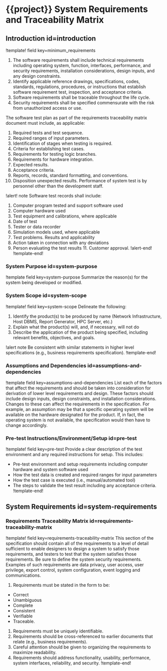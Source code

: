 # {{project}} System Requirements and Traceability Matrix

## Introduction id=introduction

!template! field key=minimum_requirements
1. The software requirements shall include technical requirements including operating system,
   function, interfaces, performance, and security requirements, installation considerations, design
   inputs, and any design constraints.
1. Identify applicable reference drawings, specifications, codes, standards, regulations, procedures,
   or instructions that establish software requirement test, inspection, and acceptance criteria.
1. Software requirements shall be traceable throughout the life cycle.
1. Security requirements shall be specified commensurate with the risk from unauthorized access or
   use.

The software test plan as part of the requirements traceability matrix document must include, as
applicable:

1. Required tests and test sequence.
1. Required ranges of input parameters.
1. Identification of stages when testing is required.
1. Criteria for establishing test cases.
1. Requirements for testing logic branches.
1. Requirements for hardware integration.
1. Expected results.
1. Acceptance criteria.
1. Reports, records, standard formatting, and conventions.
1. Disposition unexpected results. Performance of system test is by personnel other than the
   development staff.

!alert! note
Software test records shall include:

1. Computer program tested and support software used
1. Computer hardware used
1. Test equipment and calibrations, where applicable
1. Date of test
1. Tester or data recorder
1. Simulation models used, where applicable
1. Test problems. Results and applicability
1. Action taken in connection with any deviations
1. Person evaluating the test results 11. Customer approval.
!alert-end!
!template-end!

### System Purpose id=system-purpose

!template field key=system-purpose
Summarize the reason(s) for the system being developed or modified.

### System Scope id=system-scope

!template! field key=system-scope
Delineate the following:

1. Identify the product(s) to be produced by name (Network Infrastructure, Host DBMS, Report
   Generator, HPC Server, etc.)
1. Explain what the product(s) will, and, if necessary, will not do
1. Describe the application of the product being specified, including relevant benefits, objectives,
   and goals.

!alert note
Be consistent with similar statements in higher level specifications (e.g., business requirements
specification).
!template-end!

### Assumptions and Dependencies id=assumptions-and-dependencies

!template field key=assumptions-and-dependencies
List each of the factors that affect the requirements and should be taken into consideration for
derivation of lower level requirements and design. These factors should include design inputs, design
constraints, and installation considerations. Changes to these can affect the requirements in the
specification. For example, an assumption may be that a specific operating system will be available
on the hardware designated for the product. If, in fact, the operating system is not available, the
specification would then have to change accordingly.

### Pre-test Instructions/Environment/Setup id=pre-test

!template! field key=pre-test
Provide a clear description of the test environment and any required instructions for setup. This
includes:

- Pre-test environment and setup requirements including computer hardware and system software used
- How the test data is created and required ranges for input parameters
- How the test case is executed (i.e., manual/automated tool)
- The steps to validate the test result including any acceptance criteria.
!template-end!

## System Requirements id=system-requirements

### Requirements Traceability Matrix id=requirements-traceability-matrix

!template! field key=requirements-traceability-matrix
This section of the specification should contain all of the requirements to a level of detail
sufficient to enable designers to design a system to satisfy those requirements, and testers to test
that the system satisfies those requirements. Be sure to define the system security
requirements. Examples of such requirements are data privacy, user access, user privilege, export
control, system configuration, event logging and communications.

1. Requirements must be stated in the form to be:
  - Correct
  - Unambiguous
  - Complete
  - Consistent
  - Verifiable
  - Traceable.
1. Requirements must be uniquely identifiable.
1. Requirements should be cross-referenced to earlier documents that relate (e.g., business
   requirements).
1. Careful attention should be given to organizing the requirements to maximize readability.
1. Requirements should address functionality, usability, performance, system interfaces, reliability,
   and security.
!template-end!

